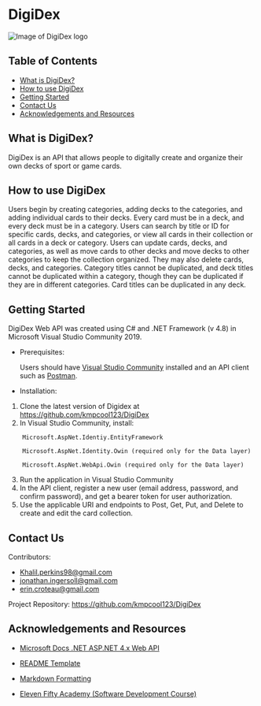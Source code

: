 # DigiDex
![Image of DigiDex logo](https://i.imgur.com/nEBF7vf.jpg?1)

## Table of Contents
* [What is DigiDex?](#What-is-DigiDex)
* [How to use DigiDex](#How-to-use-DigiDex)
* [Getting Started](#Getting-Started)
* [Contact Us](#Contact-Us)
* [Acknowledgements and Resources](#Acknowledgements-and-Resources)


## What is DigiDex?
DigiDex is an API that allows people to digitally create and organize their own decks of sport or game cards.

## How to use DigiDex
Users begin by creating categories, adding decks to the categories, and adding individual cards to their decks. Every card must be in a deck, and every deck must be in a category.
Users can search by title or ID for specific cards, decks, and categories, or view all cards in their collection or all cards in a deck or category. Users can update cards, decks, and categories, as well as move cards to other decks and move decks to other categories to keep the collection organized. They may also delete cards, decks, and categories. Category titles cannot be duplicated, and deck titles cannot be duplicated within a category, though they can be duplicated if they are in different categories. Card titles can be duplicated in any deck. 

## Getting Started
DigiDex Web API was created using C# and .NET Framework (v 4.8) in Microsoft Visual Studio Community 2019.
  * Prerequisites:
  
    Users should have [Visual Studio Community](https://visualstudio.microsoft.com) installed and an API client such as [Postman](https://www.postman.com/).
  
  * Installation:
   1. Clone the latest version of Digidex at https://github.com/kmpcool123/DigiDex
   2. In Visual Studio Community, install:
  ```
      Microsoft.AspNet.Identiy.EntityFramework
  
      Microsoft.AspNet.Identity.Owin (required only for the Data layer)
  
      Microsoft.AspNet.WebApi.Owin (required only for the Data layer)
```
  3. Run the application in Visual Studio Community
  4. In the API client, register a new user (email address, password, and confirm password), and get a bearer token for user authorization.
  5. Use the applicable URI and endpoints to Post, Get, Put, and Delete to create and edit the card collection.

## Contact Us
Contributors:
* Khalil.perkins98@gmail.com
* jonathan.ingersoll@gmail.com
* erin.croteau@gmail.com

Project Repository: https://github.com/kmpcool123/DigiDex

## Acknowledgements and Resources

- [Microsoft Docs  .NET  ASP.NET 4.x  Web API](https://docs.microsoft.com/en-us/aspnet/web-api/)

- [README Template](https://github.com/othneildrew/Best-README-Template)

- [Markdown Formatting](https://guides.github.com/features/mastering-markdown/)

- [Eleven Fifty Academy (Software Development Course)](https://elevenfifty.org/)
